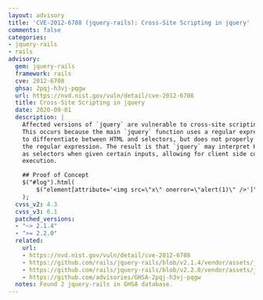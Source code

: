 ```yaml
---
layout: advisory
title: 'CVE-2012-6708 (jquery-rails): Cross-Site Scripting in jquery'
comments: false
categories:
- jquery-rails
- rails
advisory:
  gem: jquery-rails
  framework: rails
  cve: 2012-6708
  ghsa: 2pqj-h3vj-pqgw
  url: https://nvd.nist.gov/vuln/detail/cve-2012-6708
  title: Cross-Site Scripting in jquery
  date: 2020-09-01
  description: |
    Affected versions of `jquery` are vulnerable to cross-site scripting.
    This occurs because the main `jquery` function uses a regular expression
    to differentiate between HTML and selectors, but does not properly anchor
    the regular expression. The result is that `jquery` may interpret HTML
    as selectors when given certain inputs, allowing for client side code
    execution.

    ## Proof of Concept
    $("#log").html(
        $("element[attribute='<img src=\"x\" onerror=\"alert(1)\" />']").html()
    );
  cvss_v2: 4.3
  cvss_v3: 6.1
  patched_versions:
  - "~> 2.1.4"
  - ">= 2.2.0"
  related:
    url:
    - https://nvd.nist.gov/vuln/detail/cve-2012-6708
    - https://github.com/rails/jquery-rails/blob/v2.1.4/vendor/assets/javascripts/jquery.js#L59
    - https://github.com/rails/jquery-rails/blob/v2.2.0/vendor/assets/javascripts/jquery.js#L67
    - https://github.com/advisories/GHSA-2pqj-h3vj-pqgw
  notes: Found 2 jquery-rails in GHSA database.
---
```

